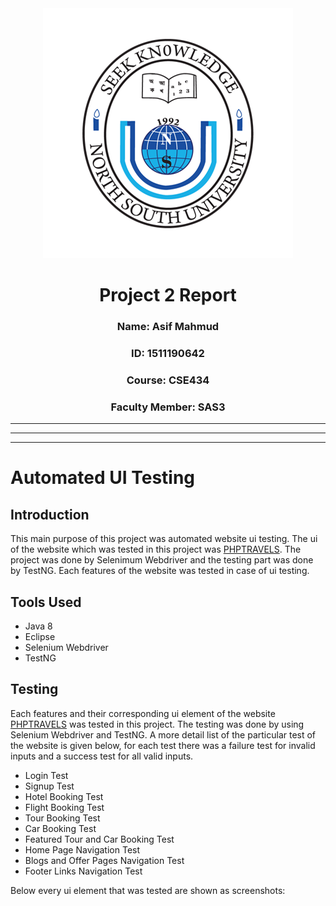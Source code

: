 <center> 
<img src = "Report_images/nsulogo.png">
<div>
<h1> Project 2 Report </h1>
<h3>Name: Asif Mahmud</h3>
<h3>ID: 1511190642</h3>
<h3>Course: CSE434</h3>
<h3>Faculty Member: SAS3</h3>
</div>     
</center>

___
___
___

# Automated UI Testing

## Introduction
This main purpose of this project was automated website ui testing. The ui of the website which was tested in this project was [PHPTRAVELS](https://www.phptravels.net/). The project was done by Selenimum Webdriver and the testing part was done by TestNG. Each features of the website was tested in case of ui testing.

## Tools Used
* Java 8
* Eclipse
* Selenium Webdriver
* TestNG

## Testing
Each features and their corresponding ui element of the website [PHPTRAVELS](https://www.phptravels.net/) was tested in this project. The testing was done by using Selenium Webdriver and TestNG. A more detail list of the particular test of the website is given below, for each test there was a failure test for invalid inputs and a success test for all valid inputs.

* Login Test 
* Signup Test
* Hotel Booking Test
* Flight Booking Test
* Tour Booking Test
* Car Booking Test
* Featured Tour and Car Booking Test
* Home Page Navigation Test
* Blogs and Offer Pages Navigation Test
* Footer Links Navigation Test

Below every ui element that was tested are shown as screenshots:



